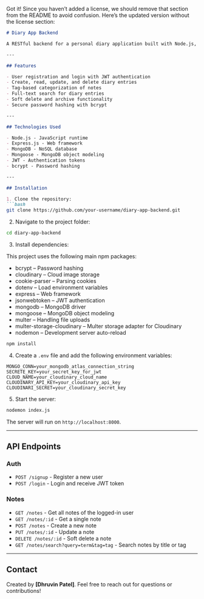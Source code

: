 Got it! Since you haven’t added a license, we should remove that section from the README to avoid confusion. Here’s the updated version without the license section:

````markdown
# Diary App Backend

A RESTful backend for a personal diary application built with Node.js, Express.js, and MongoDB. This backend allows users to securely create, read, update, and delete diary entries. It supports user authentication, role-based access, and features like search, tagging, and soft deletion of notes.

---

## Features

- User registration and login with JWT authentication
- Create, read, update, and delete diary entries
- Tag-based categorization of notes
- Full-text search for diary entries
- Soft delete and archive functionality
- Secure password hashing with bcrypt

---

## Technologies Used

- Node.js - JavaScript runtime
- Express.js - Web framework
- MongoDB - NoSQL database
- Mongoose - MongoDB object modeling
- JWT - Authentication tokens
- bcrypt - Password hashing

---

## Installation

1. Clone the repository:
```bash
git clone https://github.com/your-username/diary-app-backend.git
````

2. Navigate to the project folder:

```bash
cd diary-app-backend
```

3. Install dependencies:

This project uses the following main npm packages:

- bcrypt – Password hashing  
- cloudinary – Cloud image storage  
- cookie-parser – Parsing cookies  
- dotenv – Load environment variables  
- express – Web framework  
- jsonwebtoken – JWT authentication  
- mongodb – MongoDB driver  
- mongoose – MongoDB object modeling  
- multer – Handling file uploads  
- multer-storage-cloudinary – Multer storage adapter for Cloudinary  
- nodemon – Development server auto-reload 
```bash
npm install
```

4. Create a `.env` file and add the following environment variables:

```env
MONGO_CONN=your_mongodb_atlas_connection_string
SECRETE_KEY=your_secret_key_for_jwt
CLOUD_NAME=your_cloudinary_cloud_name
CLOUDINARY_API_KEY=your_cloudinary_api_key
CLOUDINARI_SECRET=your_cloudinary_secret_key
```

5. Start the server:

```bash
nodemon index.js
```

The server will run on `http://localhost:8000`.

---

## API Endpoints

### Auth

* `POST /signup` - Register a new user
* `POST /login` - Login and receive JWT token

### Notes

* `GET /notes` - Get all notes of the logged-in user
* `GET /notes/:id` - Get a single note
* `POST /notes` - Create a new note
* `PUT /notes/:id` - Update a note
* `DELETE /notes/:id` - Soft delete a note
* `GET /notes/search?query=term&tag=tag` - Search notes by title or tag

---

## Contact

Created by **\[Dhruvin Patel]**.
Feel free to reach out for questions or contributions!
